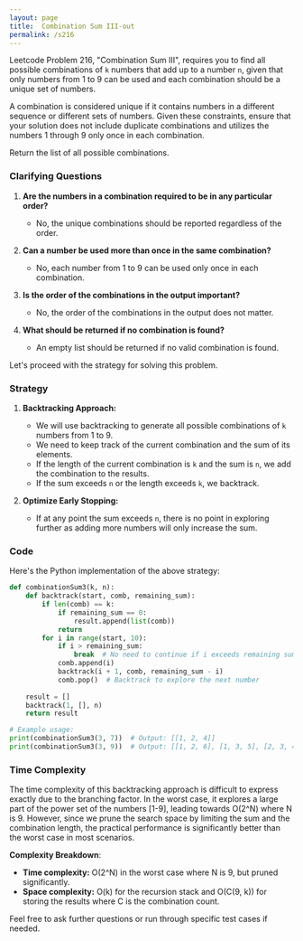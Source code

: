 ```yaml
---
layout: page
title:  Combination Sum III-out
permalink: /s216
---
```


Leetcode Problem 216, "Combination Sum III", requires you to find all possible combinations of `k` numbers that add up to a number `n`, given that only numbers from 1 to 9 can be used and each combination should be a unique set of numbers.

A combination is considered unique if it contains numbers in a different sequence or different sets of numbers. Given these constraints, ensure that your solution does not include duplicate combinations and utilizes the numbers 1 through 9 only once in each combination.

Return the list of all possible combinations.

### Clarifying Questions
1. **Are the numbers in a combination required to be in any particular order?**  
   - No, the unique combinations should be reported regardless of the order.

2. **Can a number be used more than once in the same combination?**  
   - No, each number from 1 to 9 can be used only once in each combination.

3. **Is the order of the combinations in the output important?**  
   - No, the order of the combinations in the output does not matter.

4. **What should be returned if no combination is found?**  
   - An empty list should be returned if no valid combination is found.

Let's proceed with the strategy for solving this problem.

### Strategy
1. **Backtracking Approach:**  
   - We will use backtracking to generate all possible combinations of `k` numbers from 1 to 9.
   - We need to keep track of the current combination and the sum of its elements.
   - If the length of the current combination is `k` and the sum is `n`, we add the combination to the results.
   - If the sum exceeds `n` or the length exceeds `k`, we backtrack.

2. **Optimize Early Stopping:**  
   - If at any point the sum exceeds `n`, there is no point in exploring further as adding more numbers will only increase the sum.

### Code

Here's the Python implementation of the above strategy:

```python
def combinationSum3(k, n):
    def backtrack(start, comb, remaining_sum):
        if len(comb) == k:
            if remaining_sum == 0:
                result.append(list(comb))
            return
        for i in range(start, 10):
            if i > remaining_sum:
                break  # No need to continue if i exceeds remaining sum
            comb.append(i)
            backtrack(i + 1, comb, remaining_sum - i)
            comb.pop()  # Backtrack to explore the next number
    
    result = []
    backtrack(1, [], n)
    return result

# Example usage:
print(combinationSum3(3, 7))  # Output: [[1, 2, 4]]
print(combinationSum3(3, 9))  # Output: [[1, 2, 6], [1, 3, 5], [2, 3, 4]]
```

### Time Complexity
The time complexity of this backtracking approach is difficult to express exactly due to the branching factor. In the worst case, it explores a large part of the power set of the numbers [1-9], leading towards O(2^N) where N is 9. However, since we prune the search space by limiting the sum and the combination length, the practical performance is significantly better than the worst case in most scenarios.

**Complexity Breakdown**:
- **Time complexity:** O(2^N) in the worst case where N is 9, but pruned significantly.
- **Space complexity:** O(k) for the recursion stack and O(C(9, k)) for storing the results where C is the combination count.

Feel free to ask further questions or run through specific test cases if needed.